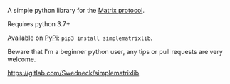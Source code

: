 A simple python library for the [Matrix protocol](https://matrix.org).

Requires python 3.7+

Available on [PyPi](https://pypi.org/project/simplematrixlib/): `pip3 install simplematrixlib`.

Beware that I'm a beginner python user, any tips or pull requests are very
welcome.

https://gitlab.com/Swedneck/simplematrixlib

